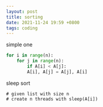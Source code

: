 ```yaml
---
layout: post
title: sorting
date: 2021-11-24 19:59 +0800
tags: coding
---
```


simple one  
```python
for i in range(n):
    for j in range(n):
        if A[i] < A[j]:
	    A[i], A[j] = A[j], A[i]
```

sleep sort
```
# given list with size n
# create n threads with sleep(A[i])
```
